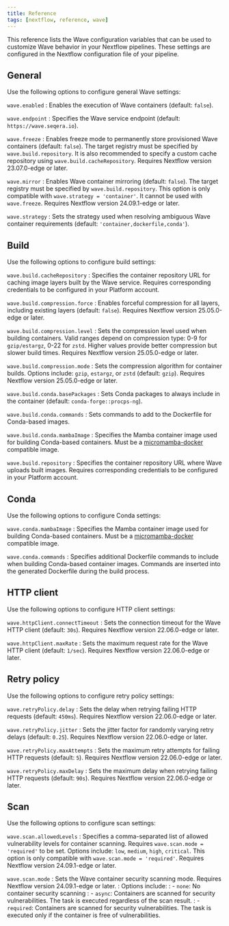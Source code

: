 ```yaml
---
title: Reference
tags: [nextflow, reference, wave]
---
```


This reference lists the Wave configuration variables that can be used to customize Wave behavior in your Nextflow pipelines. These settings are configured in the Nextflow configuration file of your pipeline.

## General

Use the following options to configure general Wave settings:

`wave.enabled`
: Enables the execution of Wave containers (default: `false`).

`wave.endpoint`
: Specifies the Wave service endpoint (default: `https://wave.seqera.io`).

`wave.freeze`
: Enables freeze mode to permanently store provisioned Wave containers (default: `false`).
  The target registry must be specified by `wave.build.repository`.
  It is also recommended to specify a custom cache repository using `wave.build.cacheRepository`.
  Requires Nextflow version 23.07.0-edge or later.

`wave.mirror`
: Enables Wave container mirroring (default: `false`).
  The target registry must be specified by `wave.build.repository`.
  This option is only compatible with `wave.strategy = 'container'`.
  It cannot be used with `wave.freeze`.
  Requires Nextflow version 24.09.1-edge or later.

`wave.strategy`
: Sets the strategy used when resolving ambiguous Wave container requirements (default: `'container,dockerfile,conda'`).

## Build

Use the following options to configure build settings:

`wave.build.cacheRepository`
: Specifies the container repository URL for caching image layers built by the Wave service.
  Requires corresponding credentials to be configured in your Platform account.

`wave.build.compression.force`
: Enables forceful compression for all layers, including existing layers (default: `false`).
  Requires Nextflow version 25.05.0-edge or later.

`wave.build.compression.level`
: Sets the compression level used when building containers. Valid ranges depend on compression type: 0-9 for `gzip/estargz`, 0-22 for `zstd`. Higher values provide better compression but slower build times.
  Requires Nextflow version 25.05.0-edge or later.

`wave.build.compression.mode`
: Sets the compression algorithm for container builds. Options include: `gzip`, `estargz`, or `zstd` (default: `gzip`).
  Requires Nextflow version 25.05.0-edge or later.

`wave.build.conda.basePackages`
: Sets Conda packages to always include in the container (default: `conda-forge::procps-ng`).

`wave.build.conda.commands`
: Sets commands to add to the Dockerfile for Conda-based images.

`wave.build.conda.mambaImage`
: Specifies the Mamba container image used for building Conda-based containers.
  Must be a [micromamba-docker](https://github.com/mamba-org/micromamba-docker) compatible image.

`wave.build.repository`
: Specifies the container repository URL where Wave uploads built images.
  Requires corresponding credentials to be configured in your Platform account.

## Conda

Use the following options to configure Conda settings:

`wave.conda.mambaImage`
: Specifies the Mamba container image used for building Conda-based containers.
  Must be a [micromamba-docker](https://github.com/mamba-org/micromamba-docker) compatible image.

`wave.conda.commands`
: Specifies additional Dockerfile commands to include when building Conda-based container images.
  Commands are inserted into the generated Dockerfile during the build process.

## HTTP client

Use the following options to configure HTTP client settings:

`wave.httpClient.connectTimeout`
: Sets the connection timeout for the Wave HTTP client  (default: `30s`).
  Requires Nextflow version 22.06.0-edge or later.

`wave.httpClient.maxRate`
: Sets the maximum request rate for the Wave HTTP client (default: `1/sec`).
  Requires Nextflow version 22.06.0-edge or later.

## Retry policy

Use the following options to configure retry policy settings:

`wave.retryPolicy.delay`
: Sets the delay when retrying failing HTTP requests (default: `450ms`).
  Requires Nextflow version 22.06.0-edge or later.

`wave.retryPolicy.jitter`
: Sets the jitter factor for randomly varying retry delays (default: `0.25`).
  Requires Nextflow version 22.06.0-edge or later.

`wave.retryPolicy.maxAttempts`
: Sets the maximum retry attempts for failing HTTP requests (default: `5`).
  Requires Nextflow version 22.06.0-edge or later.

`wave.retryPolicy.maxDelay`
: Sets the maximum delay when retrying failing HTTP requests (default: `90s`).
  Requires Nextflow version 22.06.0-edge or later.

## Scan

Use the following options to configure scan settings:

`wave.scan.allowedLevels`
: Specifies a comma-separated list of allowed vulnerability levels for container scanning. Requires `wave.scan.mode = 'required'` to be set.
  Options include: `low`, `medium`, `high`, `critical`.
  This option is only compatible with `wave.scan.mode = 'required'`.
  Requires Nextflow version 24.09.1-edge or later.

`wave.scan.mode`
: Sets the Wave container security scanning mode.
  Requires Nextflow version 24.09.1-edge or later.
: Options include:
: - `none`: No container security scanning
: - `async`: Containers are scanned for security vulnerabilities. The task is executed regardless of the scan result.
: - `required`: Containers are scanned for security vulnerabilities. The task is executed only if the container is free of vulnerabilities.
